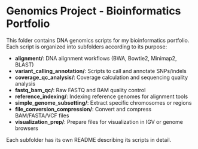 # Genomics Project - Bioinformatics Portfolio

This folder contains DNA genomics scripts for my bioinformatics portfolio. Each script is organized into subfolders according to its purpose:

- **alignment/**: DNA alignment workflows (BWA, Bowtie2, Minimap2, BLAST)  
- **variant_calling_annotation/**: Scripts to call and annotate SNPs/indels  
- **coverage_qc_analysis/**: Coverage calculation and sequencing quality analysis  
- **fastq_bam_qc/**: Raw FASTQ and BAM quality control  
- **reference_indexing/**: Indexing reference genomes for alignment tools  
- **simple_genome_subsetting/**: Extract specific chromosomes or regions  
- **file_conversion_compression/**: Convert and compress BAM/FASTA/VCF files  
- **visualization_prep/**: Prepare files for visualization in IGV or genome browsers

Each subfolder has its own README describing its scripts in detail.
